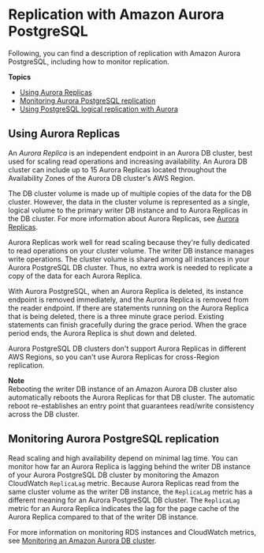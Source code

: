 # Replication with Amazon Aurora PostgreSQL<a name="AuroraPostgreSQL.Replication"></a>

Following, you can find a description of replication with Amazon Aurora PostgreSQL, including how to monitor replication\.

**Topics**
+ [Using Aurora Replicas](#AuroraPostgreSQL.Replication.Replicas)
+ [Monitoring Aurora PostgreSQL replication](#AuroraPostgreSQL.Replication.Monitoring)
+ [Using PostgreSQL logical replication with Aurora](AuroraPostgreSQL.Replication.Logical.md)

## Using Aurora Replicas<a name="AuroraPostgreSQL.Replication.Replicas"></a>

An *Aurora Replica* is an independent endpoint in an Aurora DB cluster, best used for scaling read operations and increasing availability\. An Aurora DB cluster can include up to 15 Aurora Replicas located throughout the Availability Zones of the Aurora DB cluster's AWS Region\.

The DB cluster volume is made up of multiple copies of the data for the DB cluster\. However, the data in the cluster volume is represented as a single, logical volume to the primary writer DB instance and to Aurora Replicas in the DB cluster\. For more information about Aurora Replicas, see [Aurora Replicas](Aurora.Replication.md#Aurora.Replication.Replicas)\.

Aurora Replicas work well for read scaling because they're fully dedicated to read operations on your cluster volume\. The writer DB instance manages write operations\. The cluster volume is shared among all instances in your Aurora PostgreSQL DB cluster\. Thus, no extra work is needed to replicate a copy of the data for each Aurora Replica\.

With Aurora PostgreSQL, when an Aurora Replica is deleted, its instance endpoint is removed immediately, and the Aurora Replica is removed from the reader endpoint\. If there are statements running on the Aurora Replica that is being deleted, there is a three minute grace period\. Existing statements can finish gracefully during the grace period\. When the grace period ends, the Aurora Replica is shut down and deleted\.

Aurora PostgreSQL DB clusters don't support Aurora Replicas in different AWS Regions, so you can't use Aurora Replicas for cross\-Region replication\.  

**Note**  
Rebooting the writer DB instance of an Amazon Aurora DB cluster also automatically reboots the Aurora Replicas for that DB cluster\. The automatic reboot re\-establishes an entry point that guarantees read/write consistency across the DB cluster\.

## Monitoring Aurora PostgreSQL replication<a name="AuroraPostgreSQL.Replication.Monitoring"></a>

Read scaling and high availability depend on minimal lag time\. You can monitor how far an Aurora Replica is lagging behind the writer DB instance of your Aurora PostgreSQL DB cluster by monitoring the Amazon CloudWatch `ReplicaLag` metric\. Because Aurora Replicas read from the same cluster volume as the writer DB instance, the `ReplicaLag` metric has a different meaning for an Aurora PostgreSQL DB cluster\. The `ReplicaLag` metric for an Aurora Replica indicates the lag for the page cache of the Aurora Replica compared to that of the writer DB instance\.

For more information on monitoring RDS instances and CloudWatch metrics, see [Monitoring an Amazon Aurora DB cluster](MonitoringAurora.md)\.